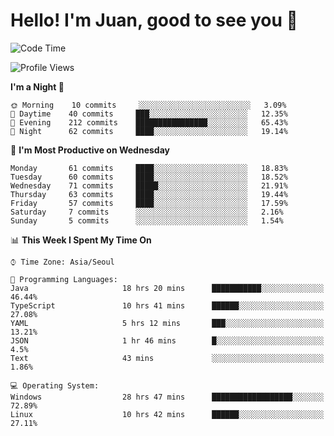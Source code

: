# Hello! I'm Juan, good to see you 👋

<!--
**Y-k-Y/Y-k-Y** is a ✨ _special_ ✨ repository because its `README.md` (this file) appears on your GitHub profile.

Here are some ideas to get you started:

- 🔭 I’m currently working on ...
- 🌱 I’m currently learning ...
- 👯 I’m looking to collaborate on ...
- 🤔 I’m looking for help with ...
- 💬 Ask me about ...
- 📫 How to reach me: ...
- 😄 Pronouns: ...
- ⚡ Fun fact: ...
-->
<!--
![Profile views](https://gpvc.arturio.dev/Y-k-Y)

[![Omid Nikrah StackOverflow](https://github-readme-stackoverflow.vercel.app/?userID=9517076)](https://stackoverflow.com/users/9517076/i-have-10-fingers)
-->

<!--START_SECTION:waka-->
![Code Time](http://img.shields.io/badge/Code%20Time-40%20hrs%2056%20mins-blue)

![Profile Views](http://img.shields.io/badge/Profile%20Views-0-blue)

**I'm a Night 🦉** 

```text
🌞 Morning    10 commits     ░░░░░░░░░░░░░░░░░░░░░░░░░   3.09% 
🌆 Daytime    40 commits     ███░░░░░░░░░░░░░░░░░░░░░░   12.35% 
🌃 Evening    212 commits    ████████████████░░░░░░░░░   65.43% 
🌙 Night      62 commits     ████░░░░░░░░░░░░░░░░░░░░░   19.14%

```
📅 **I'm Most Productive on Wednesday** 

```text
Monday       61 commits     ████░░░░░░░░░░░░░░░░░░░░░   18.83% 
Tuesday      60 commits     ████░░░░░░░░░░░░░░░░░░░░░   18.52% 
Wednesday    71 commits     █████░░░░░░░░░░░░░░░░░░░░   21.91% 
Thursday     63 commits     ████░░░░░░░░░░░░░░░░░░░░░   19.44% 
Friday       57 commits     ████░░░░░░░░░░░░░░░░░░░░░   17.59% 
Saturday     7 commits      ░░░░░░░░░░░░░░░░░░░░░░░░░   2.16% 
Sunday       5 commits      ░░░░░░░░░░░░░░░░░░░░░░░░░   1.54%

```


📊 **This Week I Spent My Time On** 

```text
⌚︎ Time Zone: Asia/Seoul

💬 Programming Languages: 
Java                     18 hrs 20 mins      ███████████░░░░░░░░░░░░░░   46.44% 
TypeScript               10 hrs 41 mins      ██████░░░░░░░░░░░░░░░░░░░   27.08% 
YAML                     5 hrs 12 mins       ███░░░░░░░░░░░░░░░░░░░░░░   13.21% 
JSON                     1 hr 46 mins        █░░░░░░░░░░░░░░░░░░░░░░░░   4.5% 
Text                     43 mins             ░░░░░░░░░░░░░░░░░░░░░░░░░   1.86%

💻 Operating System: 
Windows                  28 hrs 47 mins      ██████████████████░░░░░░░   72.89% 
Linux                    10 hrs 42 mins      ██████░░░░░░░░░░░░░░░░░░░   27.11%

```


<!--END_SECTION:waka-->
